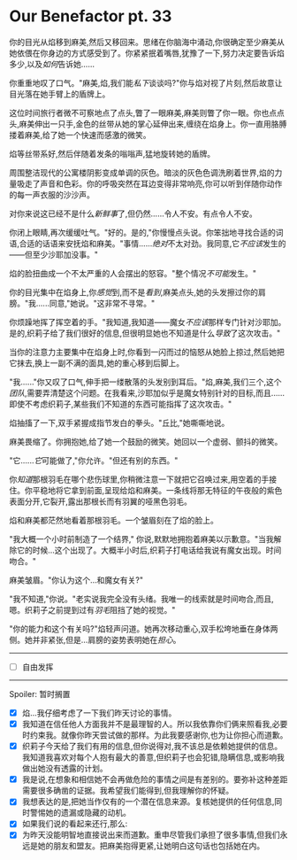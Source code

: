# Our Benefactor pt. 33

你的目光从焰移到麻美,然后又移回来。思绪在你脑海中涌动,你很确定至少麻美从她依偎在你身边的方式感受到了。你紧紧抿着嘴唇,犹豫了一下,努力决定要告诉焰多少,以及*如何*告诉她......

你重重地叹了口气。"麻美,焰,我们能*私下*谈谈吗?"你与焰对视了片刻,然后故意让目光落在她手臂上的盾牌上。

这位时间旅行者微不可察地点了点头,瞥了一眼麻美,麻美则瞥了你一眼。你也点点头,麻美伸出一只手,金色的丝带从她的掌心延伸出来,缠绕在焰身上。你一直用胳膊搂着麻美,给了她一个快速而感激的微笑。

焰等丝带系好,然后伴随着发条的嗡嗡声,猛地旋转她的盾牌。

周围整洁现代的公寓楼阴影变成单调的灰色。暗淡的灰色色调洗刷着世界,焰的力量吸走了声音和色彩。你的呼吸突然在耳边变得非常响亮,你可以听到伴随你动作的每一声衣服的沙沙声。

对你来说这已经不是什么*新鲜事*了,但仍然......令人不安。有点令人不安。

你闭上眼睛,再次缓缓吐气。"好的。是的,"你慢慢点头说。你笨拙地寻找合适的词语,合适的话语来安抚焰和麻美。"事情......*绝对*不太对劲。我同意,它*不应该*发生的——但至少沙耶加没事。"

焰的脸扭曲成一个不太严重的人会摆出的怒容。"整个情况*不可能*发生。"

你的目光集中在焰身上,你*感觉*到,而不是*看到*,麻美点头,她的头发擦过你的肩膀。"我......同意,"她说。"这非常不寻常。" 

你烦躁地挥了挥空着的手。"我知道,我知道——魔女*不应该*那样专门针对沙耶加。是的,织莉子给了我们很好的信息,但很明显她也不知道是什么*导致*了这次攻击。"

当你的注意力主要集中在焰身上时,你看到一闪而过的恼怒从她脸上掠过,然后她把它抹去,换上一副不满的面具,她的重心移到后脚上。
 
"我......"你又叹了口气,伸手把一缕散落的头发别到耳后。"焰,麻美,我们三个,这个*团队*,需要弄清楚这个问题。在我看来,沙耶加似乎是魔女特别针对的目标,而且......即使不考虑织莉子,某些我们不知道的东西可能指挥了这次攻击。"

焰抽搐了一下,双手紧握成指节发白的拳头。"丘比,"她嘶嘶地说。

麻美畏缩了。你拥抱她,给了她一个鼓励的微笑。她回以一个虚弱、颤抖的微笑。

"它......*它*可能做了,"你允许。"但还有别的东西。"  

你*知道*那根羽毛在哪个悲伤球里,你稍微注意一下就把它召唤过来,用空着的手接住。你平稳地将它拿到前面,呈现给焰和麻美。一条线将那无特征的午夜般的紫色表面分开,它裂开,露出那根长而有羽翼的哑黑色羽毛。

焰和麻美都茫然地看着那根羽毛。一个皱眉刻在了焰的脸上。

"我大概一个小时前制造了一个结界," 你说,默默地拥抱着麻美以示歉意。"当我解除它的时候...这个出现了。大概半小时后,织莉子打电话给我说有魔女出现。时间吻合。"

麻美皱眉。"你认为这个...和魔女有关?"

"我不知道,"你说。"老实说我完全没有头绪。我唯一的线索就是时间吻合,而且,嗯。织莉子之前提到过有*羽毛*阻挡了她的视觉。"

"你的能力和这个有关吗?"焰轻声问道。她再次移动重心,双手松垮地垂在身体两侧。她并非紧张,但是...肩膀的姿势表明她在*担心*。

---

- [ ] 自由发挥

---

Spoiler: 暂时搁置

- [x] 焰...我仔细考虑了一下我们昨天讨论的事情。
- [x] 我知道在信任他人方面我并不是最理智的人。所以我依靠你们俩来照看我,必要时约束我。就像你昨天尝试做的那样。为此我要感谢你,也为让你担心而道歉。
- [x] 织莉子今天给了我们有用的信息,但你说得对,我不该总是依赖她提供的信息。我知道我喜欢对每个人抱有最大的善意,但织莉子也会犯错,隐瞒信息,或影响我做出她没有透露的计划。 
- [x] 我是说,在想象和相信她不会再做危险的事情之间是有差别的。要弥补这种差距需要很多确凿的证据。我希望我们能得到,但我理解你的怀疑。
- [x] 我想表达的是,把她当作仅有的一个潜在信息来源。复核她提供的任何信息,同时警惕她的遗漏或隐藏的动机。
- [x] 如果我们说的看起来还行,那么:
- [x] 为昨天没能明智地直接说出来而道歉。重申尽管我们承担了很多事情,但我们永远是她的朋友和盟友。把麻美抱得更紧,让她明白这句话也包括她在内。
